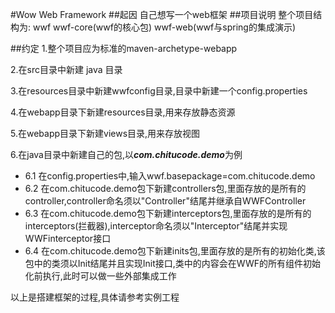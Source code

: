 #Wow Web Framework
##起因
自己想写一个web框架
##项目说明
整个项目结构为:
wwf
    wwf-core(wwf的核心包)
    wwf-web(wwf与spring的集成演示)

##约定
1.整个项目应为标准的maven-archetype-webapp

2.在src目录中新建 java 目录

3.在resources目录中新建wwfconfig目录,目录中新建一个config.properties

4.在webapp目录下新建resources目录,用来存放静态资源

5.在webapp目录下新建views目录,用来存放视图

6.在java目录中新建自己的包,以***com.chitucode.demo***为例

 - 6.1 在config.properties中,输入wwf.basepackage=com.chitucode.demo
 - 6.2 在com.chitucode.demo包下新建controllers包,里面存放的是所有的controller,controller命名须以"Controller"结尾并继承自WWFController
 - 6.3 在com.chitucode.demo包下新建interceptors包,里面存放的是所有的interceptors(拦截器),interceptor命名须以"Interceptor"结尾并实现WWFinterceptor接口
 - 6.4 在com.chitucode.demo包下新建inits包,里面存放的是所有的初始化类,该包中的类须以Init结尾并且实现Init接口,类中的内容会在WWF的所有组件初始化前执行,此时可以做一些外部集成工作

以上是搭建框架的过程,具体请参考实例工程